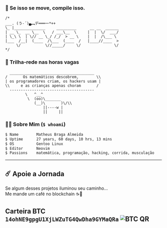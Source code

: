 ### 🐧 Se isso se move, compile isso.
```text
/*
___. (う-´)▄︻デ═══一*++                                          
\_ |______________     _________      __ __  ______
| __ \_  __ \__  \   / ___\__  \     |  |  \/  ___/
| \_\ \  | \// __ \_/ /_/  > __ \    |  |  /\___ \ 
|___  /__|  (____  /\___  (____  /   |____//____  >
     \/           \//_____/     \/               \/  
*/
```
### 👾 Trilha-rede nas horas vagas
```text
  ______________________________________
/       Os matemáticos descobrem,        \\
| os programadores criam, os hackers usam |
\\     e as crianças apenas choram       /
  --------------------------------------
         \   ^__^ 
          \  (oo)\_______
             (__)\       )\/\\
                 ||----w |
                 ||     ||
```
### 👨‍💻 Sobre Mim (`$ whoami`)
```bash
$ Name        Matheus Braga Almeida
$ Uptime      27 years, 60 days, 10 hrs, 13 mins
$ OS          Gentoo Linux
$ Editor      Neovim
$ Passions    matemática, programação, hacking, corrida, musculação
```
---
## ☄️ Apoie a Jornada

Se algum desses projetos iluminou seu caminho...  
Me mande um café no blockchain ☕🚀

**Carteira BTC**  
`14ohNE9gpgU1XjLWZuTG4QwDha9GYMaQRa`
![BTC QR](./btc-qrcode.png)
---
